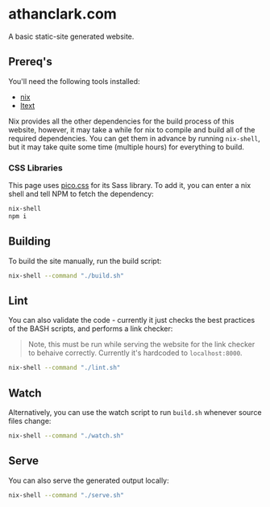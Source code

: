 # athanclark.com

A basic static-site generated website.

## Prereq's

You'll need the following tools installed:

- [nix](https://nixos.org/download)
- [ltext](https://ltext.github.io/)

Nix provides all the other dependencies for the build process of this website, however, it may
take a while for nix to compile and build all of the required dependencies. You can get them
in advance by running `nix-shell`, but it may take quite some time (multiple hours)
for everything to build.

### CSS Libraries

This page uses [pico.css](https://picocss.org) for its Sass library. To add it, you can enter
a nix shell and tell NPM to fetch the dependency:

```bash
nix-shell
npm i
```

## Building

To build the site manually, run the build script:

```bash
nix-shell --command "./build.sh"
```

## Lint

You can also validate the code - currently it just checks the best practices of the BASH scripts,
and performs a link checker:

> Note, this must be run while serving the website for the link checker to behaive correctly.
> Currently it's hardcoded to `localhost:8000`.

```bash
nix-shell --command "./lint.sh"
```

## Watch

Alternatively, you can use the watch script to run `build.sh` whenever source files change:

```bash
nix-shell --command "./watch.sh"
```

## Serve

You can also serve the generated output locally:

```bash
nix-shell --command "./serve.sh"
```
